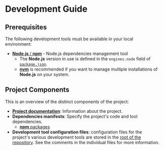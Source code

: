 # Development Guide

## Prerequisites

The following development tools must be available in your local environment:

- [**Node.js** / **npm**](https://nodejs.org/en/download/) - Node.js dependencies management tool
  - The **Node.js** version in use is defined in the `engines.node` field of [`package.json`](../package.json).
  - [**nvm**](https://github.com/nvm-sh/nvm#installing-and-updating) is recommended if you want to manage multiple installations of **Node.js** on your system.

## Project Components

This is an overview of the distinct components of the project:

- [**Project documentation**](../docs): Information about the project.
- **Dependencies manifests**: Specify the project's code and tool dependencies.
  - [**npm** packages](../package.json)
- **Development tool configuration files**: configuration files for the project's various development tools are stored in the [root of the repository](..). See the comments in the individual files for more information.
